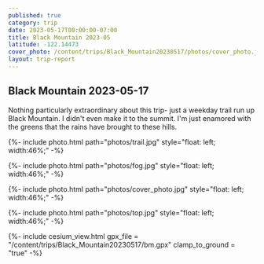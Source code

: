 ```yaml
---
published: true
category: trip
date: 2023-05-17T00:00:00-07:00
title: Black Mountain 2023-05
latitude: -122.14473
cover_photo: /content/trips/Black_Mountain20230517/photos/cover_photo.jpg
layout: trip-report
---
```



## Black Mountain 2023-05-17

Nothing particularly extraordinary about this trip- just a weekday trail run up Black Mountain. I didn't even make it to the summit. I'm just enamored with the greens that the rains have brought to these hills. 

{%- include photo.html 
    path="photos/trail.jpg"
    style="float: left; width:46%;"
-%}

{%- include photo.html 
    path="photos/fog.jpg"
    style="float: left; width:46%;"
-%}

{%- include photo.html 
    path="photos/cover_photo.jpg"
    style="float: left; width:46%;"
-%}

{%- include photo.html 
    path="photos/top.jpg"
    style="float: left; width:46%;"
-%}



{%- include cesium_view.html
	gpx_file = "/content/trips/Black_Mountain20230517/bm.gpx"
	clamp_to_ground = "true" -%}


